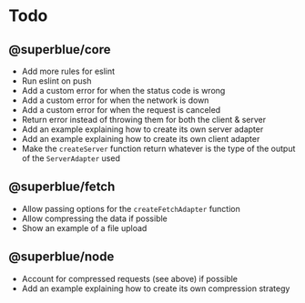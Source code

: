 # Todo

## @superblue/core

- Add more rules for eslint
- Run eslint on push
- Add a custom error for when the status code is wrong
- Add a custom error for when the network is down
- Add a custom error for when the request is canceled
- Return error instead of throwing them for both the client & server
- Add an example explaining how to create its own server adapter
- Add an example explaining how to create its own client adapter
- Make the `createServer` function return whatever is the type of the output of the `ServerAdapter` used 

## @superblue/fetch

- Allow passing options for the `createFetchAdapter` function
- Allow compressing the data if possible
- Show an example of a file upload

## @superblue/node

- Account for compressed requests (see above) if possible
- Add an example explaining how to create its own compression strategy